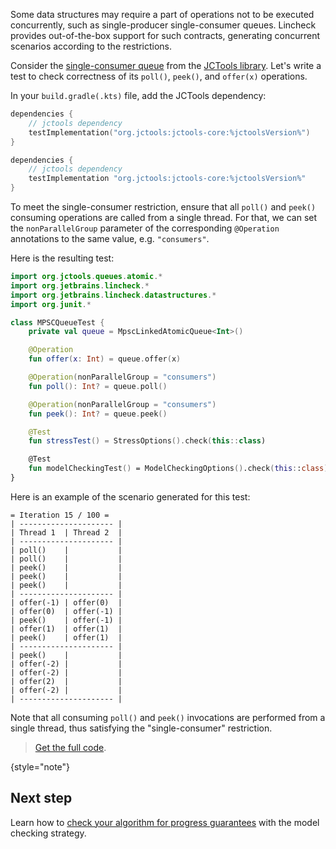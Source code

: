 [//]: # (title: Data structure constraints)

Some data structures may require a part of operations not to be executed concurrently, such as single-producer
single-consumer queues. Lincheck provides out-of-the-box support for such contracts, generating concurrent scenarios
according to the restrictions.

Consider the [single-consumer queue](https://github.com/JCTools/JCTools/blob/66e6cbc9b88e1440a597c803b7df9bd1d60219f6/jctools-core/src/main/java/org/jctools/queues/atomic/MpscLinkedAtomicQueue.java)
from the [JCTools library](https://github.com/JCTools/JCTools). Let's write a test to check correctness of its `poll()`,
`peek()`, and `offer(x)` operations.

In your `build.gradle(.kts)` file, add the JCTools dependency:

   <tabs group="build-script">
   <tab title="Kotlin" group-key="kotlin">

   ```kotlin
   dependencies {
       // jctools dependency
       testImplementation("org.jctools:jctools-core:%jctoolsVersion%")
   }
   ```

   </tab>
   <tab title="Groovy" group-key="groovy">

   ```groovy
   dependencies {
       // jctools dependency
       testImplementation "org.jctools:jctools-core:%jctoolsVersion%"
   }
   ```
   </tab>
   </tabs>

To meet the single-consumer restriction, ensure that all `poll()` and `peek()` consuming operations
are called from a single thread. For that, we can set the `nonParallelGroup` parameter of the 
corresponding `@Operation` annotations to the same value, e.g. `"consumers"`.

Here is the resulting test:

```kotlin
import org.jctools.queues.atomic.*
import org.jetbrains.lincheck.*
import org.jetbrains.lincheck.datastructures.*
import org.junit.*

class MPSCQueueTest {
    private val queue = MpscLinkedAtomicQueue<Int>()

    @Operation
    fun offer(x: Int) = queue.offer(x)

    @Operation(nonParallelGroup = "consumers") 
    fun poll(): Int? = queue.poll()

    @Operation(nonParallelGroup = "consumers")
    fun peek(): Int? = queue.peek()

    @Test
    fun stressTest() = StressOptions().check(this::class)

    @Test
    fun modelCheckingTest() = ModelCheckingOptions().check(this::class)
}
```

Here is an example of the scenario generated for this test:

```text
= Iteration 15 / 100 =
| --------------------- |
| Thread 1  | Thread 2  |
| --------------------- |
| poll()    |           |
| poll()    |           |
| peek()    |           |
| peek()    |           |
| peek()    |           |
| --------------------- |
| offer(-1) | offer(0)  |
| offer(0)  | offer(-1) |
| peek()    | offer(-1) |
| offer(1)  | offer(1)  |
| peek()    | offer(1)  |
| --------------------- |
| peek()    |           |
| offer(-2) |           |
| offer(-2) |           |
| offer(2)  |           |
| offer(-2) |           |
| --------------------- |
```

Note that all consuming `poll()` and `peek()` invocations are performed from a single thread, thus satisfying the
"single-consumer" restriction.

> [Get the full code](https://github.com/JetBrains/lincheck/blob/master/common/src/test-lincheck-integration/org/jetbrains/lincheck_test/guide/MPSCQueueTest.kt).
>
{style="note"}

## Next step

Learn how to [check your algorithm for progress guarantees](progress-guarantees.md) with the model checking strategy.